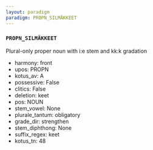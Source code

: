 ```yaml
---
layout: paradigm
paradigm: PROPN_SILMÄKKEET
---
```

### ` PROPN_SILMÄKKEET `

Plural-only proper noun with i:e stem and kk:k gradation
* harmony: front
* upos: PROPN
* kotus_av: A
* possessive: False
* clitics: False
* deletion: keet
* pos: NOUN
* stem_vowel: None
* plurale_tantum: obligatory
* grade_dir: strengthen
* stem_diphthong: None
* suffix_regex: keet
* kotus_tn: 48
